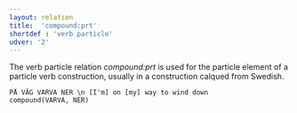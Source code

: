 ```yaml
---
layout: relation
title:  'compound:prt'
shortdef : 'verb particle'
udver: '2'
---
```


The verb particle relation _compound:prt_ is used for the particle element of a particle verb construction, usually in a construction calqued from Swedish.

~~~ sdparse
PÅ VÄG VARVA NER \n [I'm] on [my] way to wind down
compound(VARVA, NER)
~~~
<!-- Interlanguage links updated Po lis 14 15:35:16 CET 2022 -->
